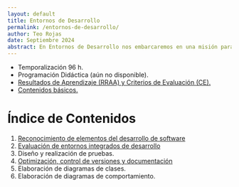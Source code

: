 ```yaml
---
layout: default
title: Entornos de Desarrollo
permalink: /entornos-de-desarrollo/
author: Teo Rojas
date: Septiembre 2024
abstract: En Entornos de Desarrollo nos embarcaremos en una misión para domesticar el caos de las herramientas y configuraciones. Aprenderás a hacer que tu entorno de trabajo sea tan ágil como un ninja y tan confiable como tu taza de café matutina. Prepárate para convertir el lío en orden y los errores en oportunidades con una sonrisa en el rostro.
---
```

* Temporalización 96 h.
* Programación Didáctica (aún no disponible).
* [Resultados de Aprendizaje (RRAA) y Criterios de Evaluación (CE).](/entornos-de-desarrollo/rraa/)
* [Contenidos básicos.](/entornos-de-desarrollo/contenidos-basicos/)

# Índice de Contenidos
1. [Reconocimiento de elementos del desarrollo de software](/entornos-de-desarrollo/ud01/teoria/)
2. [Evaluación de entornos integrados de desarrollo](/entornos-de-desarrollo/ud02/teoria/)
3. Diseño y realización de pruebas.
4. [Optimización, control de versiones y documentación](/entornos-de-desarrollo/ud04/teoria/)
5. Elaboración de diagramas de clases.
6. Elaboración de diagramas de comportamiento.
